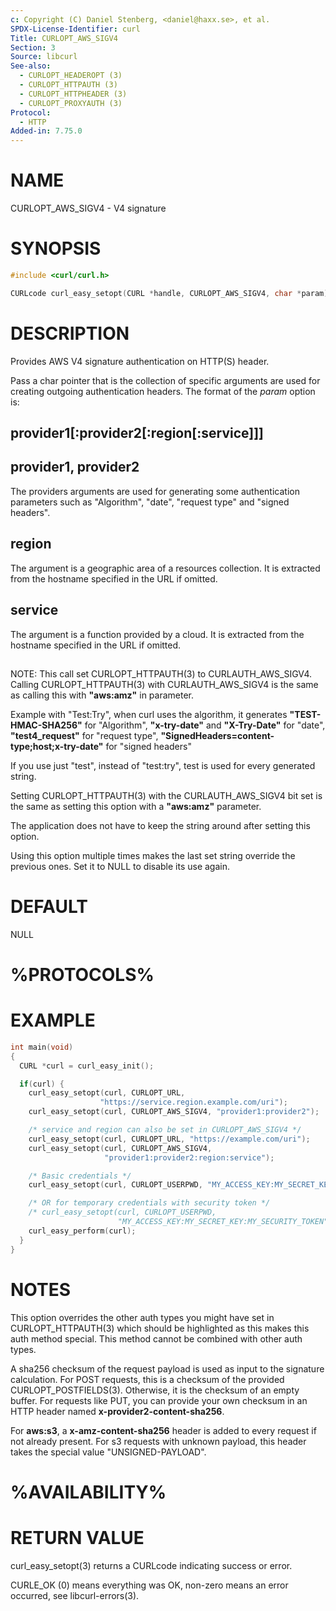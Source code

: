 ```yaml
---
c: Copyright (C) Daniel Stenberg, <daniel@haxx.se>, et al.
SPDX-License-Identifier: curl
Title: CURLOPT_AWS_SIGV4
Section: 3
Source: libcurl
See-also:
  - CURLOPT_HEADEROPT (3)
  - CURLOPT_HTTPAUTH (3)
  - CURLOPT_HTTPHEADER (3)
  - CURLOPT_PROXYAUTH (3)
Protocol:
  - HTTP
Added-in: 7.75.0
---
```


# NAME

CURLOPT_AWS_SIGV4 - V4 signature

# SYNOPSIS

~~~c
#include <curl/curl.h>

CURLcode curl_easy_setopt(CURL *handle, CURLOPT_AWS_SIGV4, char *param);
~~~

# DESCRIPTION

Provides AWS V4 signature authentication on HTTP(S) header.

Pass a char pointer that is the collection of specific arguments are used for
creating outgoing authentication headers. The format of the *param* option
is:

## provider1[:provider2[:region[:service]]]

## provider1, provider2

The providers arguments are used for generating some authentication parameters
such as "Algorithm", "date", "request type" and "signed headers".

## region

The argument is a geographic area of a resources collection.
It is extracted from the hostname specified in the URL if omitted.

## service

The argument is a function provided by a cloud. It is extracted from the
hostname specified in the URL if omitted.

##

NOTE: This call set CURLOPT_HTTPAUTH(3) to CURLAUTH_AWS_SIGV4. Calling
CURLOPT_HTTPAUTH(3) with CURLAUTH_AWS_SIGV4 is the same as calling this with
**"aws:amz"** in parameter.

Example with "Test:Try", when curl uses the algorithm, it generates
**"TEST-HMAC-SHA256"** for "Algorithm", **"x-try-date"** and **"X-Try-Date"**
for "date", **"test4_request"** for "request type",
**"SignedHeaders=content-type;host;x-try-date"** for "signed headers"

If you use just "test", instead of "test:try", test is used for every
generated string.

Setting CURLOPT_HTTPAUTH(3) with the CURLAUTH_AWS_SIGV4 bit set is the same as
setting this option with a **"aws:amz"** parameter.

The application does not have to keep the string around after setting this
option.

Using this option multiple times makes the last set string override the
previous ones. Set it to NULL to disable its use again.

# DEFAULT

NULL

# %PROTOCOLS%

# EXAMPLE

~~~c
int main(void)
{
  CURL *curl = curl_easy_init();

  if(curl) {
    curl_easy_setopt(curl, CURLOPT_URL,
                    "https://service.region.example.com/uri");
    curl_easy_setopt(curl, CURLOPT_AWS_SIGV4, "provider1:provider2");

    /* service and region can also be set in CURLOPT_AWS_SIGV4 */
    curl_easy_setopt(curl, CURLOPT_URL, "https://example.com/uri");
    curl_easy_setopt(curl, CURLOPT_AWS_SIGV4,
                     "provider1:provider2:region:service");

    /* Basic credentials */
    curl_easy_setopt(curl, CURLOPT_USERPWD, "MY_ACCESS_KEY:MY_SECRET_KEY");

    /* OR for temporary credentials with security token */
    /* curl_easy_setopt(curl, CURLOPT_USERPWD,
                        "MY_ACCESS_KEY:MY_SECRET_KEY:MY_SECURITY_TOKEN"); */
    curl_easy_perform(curl);
  }
}
~~~

# NOTES

This option overrides the other auth types you might have set in
CURLOPT_HTTPAUTH(3) which should be highlighted as this makes this auth method
special. This method cannot be combined with other auth types.

A sha256 checksum of the request payload is used as input to the signature
calculation. For POST requests, this is a checksum of the provided
CURLOPT_POSTFIELDS(3). Otherwise, it is the checksum of an empty buffer. For
requests like PUT, you can provide your own checksum in an HTTP header named
**x-provider2-content-sha256**.

For **aws:s3**, a **x-amz-content-sha256** header is added to every request if
not already present. For s3 requests with unknown payload, this header takes
the special value "UNSIGNED-PAYLOAD".

# %AVAILABILITY%

# RETURN VALUE

curl_easy_setopt(3) returns a CURLcode indicating success or error.

CURLE_OK (0) means everything was OK, non-zero means an error occurred, see
libcurl-errors(3).
